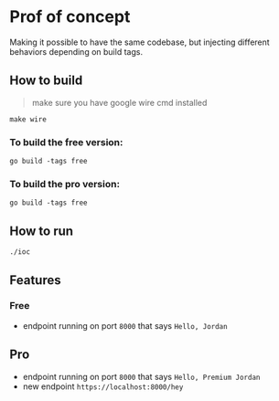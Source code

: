 # Prof of concept

Making it possible to have the same codebase, but injecting different behaviors depending on build tags.

## How to build
> make sure you have google wire cmd installed

```
make wire
```

### To build the free version:
```
go build -tags free
```

### To build the pro version:
```
go build -tags free
```

## How to run
```
./ioc
```

## Features

### Free
* endpoint running on port `8000` that says `Hello, Jordan`

## Pro
* endpoint running on port `8000` that says `Hello, Premium Jordan`
* new endpoint `https://localhost:8000/hey`
